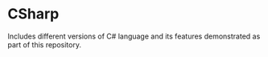 # CSharp
Includes different versions of C# language and its features demonstrated as part of this repository.
